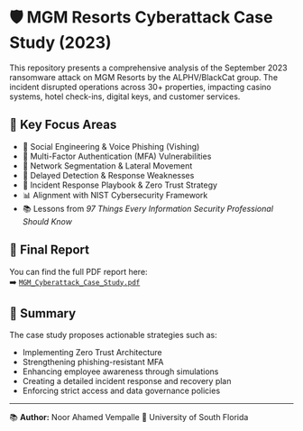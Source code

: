 # 🛡️ MGM Resorts Cyberattack Case Study (2023)

This repository presents a comprehensive analysis of the September 2023 ransomware attack on MGM Resorts by the ALPHV/BlackCat group. The incident disrupted operations across 30+ properties, impacting casino systems, hotel check-ins, digital keys, and customer services.

## 📌 Key Focus Areas

- 🎯 Social Engineering & Voice Phishing (Vishing)
- 🔐 Multi-Factor Authentication (MFA) Vulnerabilities
- 🧱 Network Segmentation & Lateral Movement
- 🛑 Delayed Detection & Response Weaknesses
- 🔁 Incident Response Playbook & Zero Trust Strategy
- 📊 Alignment with NIST Cybersecurity Framework
- 📚 Lessons from *97 Things Every Information Security Professional Should Know*

## 📄 Final Report

You can find the full PDF report here:  
➡️ [`MGM_Cyberattack_Case_Study.pdf`](report/MGM_Cyberattack_Case_Study.pdf)

## 🔎 Summary

The case study proposes actionable strategies such as:
- Implementing Zero Trust Architecture
- Strengthening phishing-resistant MFA
- Enhancing employee awareness through simulations
- Creating a detailed incident response and recovery plan
- Enforcing strict access and data governance policies

---

📚 **Author:** Noor Ahamed Vempalle 
🏫 University of South Florida  
